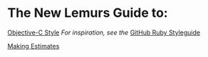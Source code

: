 # The New Lemurs Guide to:

[Objective-C Style](./ObjCStyle.md) _For inspiration, see the_ [GitHub Ruby Styleguide](https://github.com/styleguide/ruby)

[Making Estimates](./Estimates.md)
